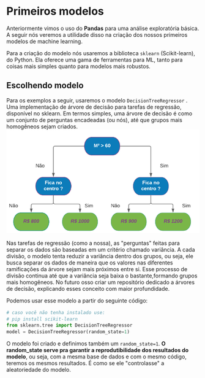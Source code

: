 # Primeiros modelos
Anteriormente vimos o uso do **Pandas** para uma análise exploratória básica. A seguir nós veremos a utilidade disso na criação dos nossos primeiros modelos de machine learning.

Para a criação do modelo nós usaremos a biblioteca 
`sklearn` 
(Scikit-learn), do Python. Ela oferece uma gama de ferramentas para ML, tanto para coisas mais simples quanto para modelos mais robustos. 

## Escolhendo modelo
Para os exemplos a seguir, usaremos o modelo 
`DecisionTreeRegressor`
. Uma implementação de árvore de decisão para tarefas de regressão, disponível no sklearn. Em termos simples, uma árvore de decisão é como um conjunto de perguntas encadeadas (ou nós), até que grupos mais homogêneos sejam criados.
![](tree.png)

Nas tarefas de regressão (como a nossa), as "perguntas" feitas para separar os dados são baseadas em um critério chamado variância. A cada divisão, o modelo tenta reduzir a variância dentro dos grupos, ou seja, ele busca separar os dados de maneira que os valores nas diferentes ramificações da árvore sejam mais próximos entre si. Esse processo de divisão continua até que a variância seja baixa o bastante,formando grupos mais homogêneos. No futuro osso criar um repositório dedicado a árvores de decisão, explicando esses conceito com maior profundidade. 

Podemos usar esse modelo a partir do seguinte código:

```python
# caso você não tenha instalado use: 
# pip install scikit-learn
from sklearn.tree import DecisionTreeRegressor
model = DecisionTreeRegressor(random_state=1)
```

O modelo foi criado e definimos também um 
`random_state=1`.
 **O random_state serve pra garantir a reprodutibilidade dos resultados do modelo**, ou seja, com a mesma base de dados e com o mesmo código, teremos os mesmos resultados. É como se ele "controlasse" a aleatoriedade do modelo.

